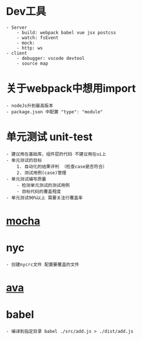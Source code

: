 # Dev工具
    - Server
        - build: webpack babel vue jsx postcss
        - watch: fsEvent
        - mock: 
        - http: ws
    - client
        - debugger: vscode devtool
        - source map

# 关于webpack中想用import
    - nodeJs升到最高版本
    - package.json 中配置 "type": "module"

# 单元测试 unit-test
    - 建议用在基础库，组件层的代码 不建议用在ui上
    - 单元测试的目标
        1. 自动化的结果评判 （检查case是否符合）
        2. 测试用例(case)管理
    - 单元测试编写质量
        - 检测单元测试的测试用例
        - 目标代码的覆盖程度
    - 单元测试90%以上 需要关注行覆盖率

# [mocha]("https://mochajs.org/")

# nyc
    - 创建nycrc文件 配置要覆盖的文件

# [ava]("https://github.com/avajs/ava")
    
# babel
    - 编译到指定目录 babel ./src/add.js > ./dist/add.js